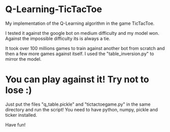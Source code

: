 # Q-Learning-TicTacToe
My implementation of the Q-Learning algorithm in the game TicTacToe.

I tested it against the google bot on medium difficulty and my model won.
Against the impossible difficulty its is always a tie.

It took over 100 millions games to train against another bot from scratch and then a few more games against itself.
I used the "table_inversion.py" to mirror the model.

# You can play against it! Try not to lose :)
Just put the files "q_table.pickle" and "tictactoegame.py" in the same directory and run the script!
You need to have python, numpy, pickle and ticker installed.

Have fun!
